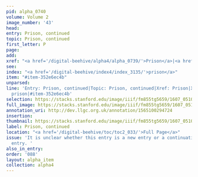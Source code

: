 ```yaml
---
pid: alpha_0740
volume: Volume 2
image_number: '43'
head:
entry: Prison, continued
topic: Prison, continued
first_letter: P
page:
add:
xref: "<a href='/digital-beehive/alpha4/alpha_0739/'>Prison</a>|<a href='/digital-beehive/alpha1/alpha_0205/'>Custody</a>"
see:
index: "<a href='/digital-beehive/index4/index_3135/'>prison</a>"
item: "#item-352e6ec4b"
unparsed:
line: 'Entry: Prison, continued|Topic: Prison, continued|Xref: Prison|Xref: Custody|Index:
  prison|#item-352e6ec4b'
selection: https://stacks.stanford.edu/image/iiif/fm855tg5659/1607_0510/284,224,3050,511/full/0/default.jpg
full_image: https://stacks.stanford.edu/image/iiif/fm855tg5659/1607_0510/full/full/0/default.jpg
annotation_uri: http://dev.llgc.org.uk/annotation/1565100294724
insertion:
thumbnail: https://stacks.stanford.edu/image/iiif/fm855tg5659/1607_0510/284,224,600,180/250,/0/default.jpg
label: Prison, continued
location: "<a href='/digital-beehive/toc/toc2_033/'>Full Page</a>"
issue: 'It is unclear whether this entry is a new entry or a continuation of the preceding
  entry. '
also_in_entry:
order: '088'
layout: alpha_item
collection: alpha4
---
```


